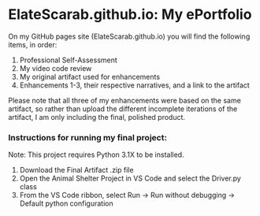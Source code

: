 # **ElateScarab.github.io: My ePortfolio**

On my GitHub pages site (ElateScarab.github.io) you will find the following items, in order:

1. Professional Self-Assessment
2. My video code review
3. My original artifact used for enhancements
4. Enhancements 1-3, their respective narratives, and a link to the artifact

Please note that all three of my enhancements were based on the same artifact, so rather than upload the different incomplete iterations of the artifact, I am only including the final, polished product.

### **Instructions for running my final project:**
Note: This project requires Python 3.1X to be installed.
1. Download the Final Artifact .zip file
2. Open the Animal Shelter Project in VS Code and select the Driver.py class
3. From the VS Code ribbon, select Run -> Run without debugging -> Default python configuration
